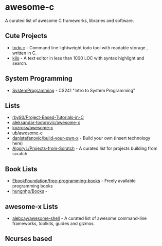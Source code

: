 # awesome-c
A curated list of awesome C frameworks, libraries and software.

## Cute Projects
* [todo.c](https://github.com/hit9/todo.c) - Command line lightweight todo tool with readable storage , written in C.
* [kilo](https://github.com/antirez/kilo) - A text editor in less than 1000 LOC with syntax highlight and search.

## System Programming
* [SystemProgramming](https://github.com/angrave/SystemProgramming/wiki) - CS241 "Intro to System Programming"

## Lists
* [rby90/Project-Based-Tutorials-in-C](https://github.com/rby90/Project-Based-Tutorials-in-C)
* [aleksandar-todorovic/awesome-c](https://github.com/aleksandar-todorovic/awesome-c)
* [kozross/awesome-c](https://github.com/kozross/awesome-c)
* [ub/awesome-c](https://github.com/uhub/awesome-c)
* [danistefanovic/build-your-own-x](https://github.com/danistefanovic/build-your-own-x) - Build your own (insert technology here)
* [AlgoryL/Projects-from-Scratch](https://github.com/AlgoryL/Projects-from-Scratch) - A curated list for projects building from scratch.

## Book Lists
* [EbookFoundation/free-programming-books](https://github.com/EbookFoundation/free-programming-books) - Freely available programming books
* [hungnhp/Books](https://github.com/hungnhp/Books) - 

## awesome-x Lists
* [alebcay/awesome-shell](https://github.com/alebcay/awesome-shell) - A curated list of awesome command-line frameworks, toolkits, guides and gizmos.

## Ncurses based
